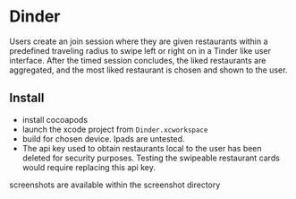 # Dinder
Users create an join session where they are given restaurants within a predefined traveling radius to swipe left or right on in a Tinder like user interface. After the timed session concludes, the liked restaurants are aggregated, and the most liked restaurant is chosen and shown to the user. 

## Install
- install cocoapods 
- launch the xcode project from `Dinder.xcworkspace`
- build for chosen device. Ipads are untested. 
- The api key used to obtain restaurants local to the user has been deleted for security purposes. Testing the swipeable restaurant cards would require replacing this api key.

screenshots are available within the screenshot directory